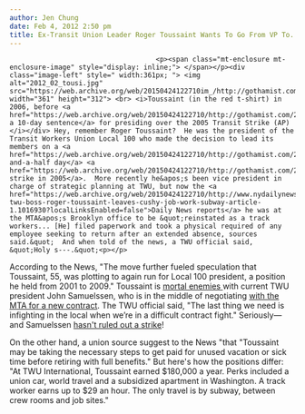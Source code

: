 ```yaml
---
author: Jen Chung
date: Feb 4, 2012 2:50 pm
title: Ex-Transit Union Leader Roger Toussaint Wants To Go From VP To...Track Worker
---
```


	
										<p><span class="mt-enclosure mt-enclosure-image" style="display: inline;"> </span></p><div class="image-left" style=" width:361px; "> <img alt="2012_02_tousi.jpg" src="https://web.archive.org/web/20150424122710im_/http://gothamist.com/attachments/jen/2012_02_tousi.jpg" width="361" height="312"> <br> <i>Toussaint (in the red t-shirt) in 2006, before <a href="https://web.archive.org/web/20150424122710/http://gothamist.com/2006/04/25/post_67.php">serving a 10-day sentence</a> for presiding over the 2005 Transit Strike (AP)</i></div> Hey, remember Roger Toussaint?  He was the president of the Transit Workers Union Local 100 who made the decision to lead its members on a <a href="https://web.archive.org/web/20150424122710/http://gothamist.com/2005/12/20/strike_2.php">two-and-a-half day</a> <a href="https://web.archive.org/web/20150424122710/http://gothamist.com/2005/12/22/transit_strike_6.php">transit strike in 2005</a>.  More recently he&apos;s been vice president in charge of strategic planning at TWU, but now the <a href="https://web.archive.org/web/20150424122710/http://www.nydailynews.com/news/ex-twu-boss-roger-toussaint-leaves-cushy-job-work-subway-article-1.1016930?localLinksEnabled=false">Daily News reports</a> he was at the MTA&apos;s Brooklyn office to be &quot;reinstated as a track workers... [He] filed paperwork and took a physical required of any employee seeking to return after an extended absence, sources said.&quot;  And when told of the news, a TWU official said, &quot;Holy s---.&quot;<p></p>

<p>According to the News, &quot;The move further fueled speculation that Toussaint, 55, was plotting to again run for Local 100 president, a position he held from 2001 to 2009.&quot;  Toussaint is <a href="https://web.archive.org/web/20150424122710/http://cityroom.blogs.nytimes.com/2009/01/27/toussaint-will-not-seek-re-election/">mortal enemies </a>with current TWU president John Samuelssen, who is in the middle of negotiating <a href="https://web.archive.org/web/20150424122710/http://gothamist.com/2012/02/02/report_mta_contract_gives_time_off.php">with the</a> <a href="https://web.archive.org/web/20150424122710/http://gothamist.com/2012/01/31/mtaunion_talks_will_resume_on_thurs.php">MTA for a new contract</a>.  The TWU official said, &quot;The last thing we need is infighting in the local when we&#x2019;re in a difficult contract fight.&quot; Seriously&#x2014;and Samuelssen <a href="https://web.archive.org/web/20150424122710/http://gothamist.com/2012/01/25/union_head_transit_strike_remains_o.php">hasn&apos;t ruled out a strike</a>!</p>

<p>On the other hand, a union source suggest to the News &quot;that &quot;Toussaint may be taking the necessary steps to get paid for unused vacation or sick time before retiring with full benefits.&quot;  But here&apos;s how the positions differ: &quot;At TWU International, Toussaint earned $180,000 a year. Perks included a union car, world travel and a subsidized apartment in Washington. A track worker earns up to $29 an hour. The only travel is by subway, between crew rooms and job sites.&quot;</p>					
										
									
				